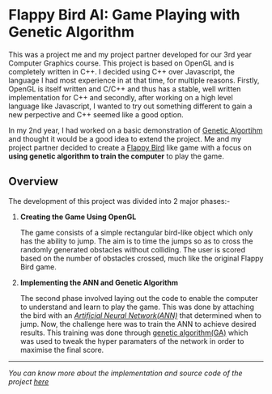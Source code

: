# Flappy Bird AI: Game Playing with Genetic Algorithm

This was a project me and my project partner developed for our 3rd year Computer Graphics course. This project
is based on OpenGL and is completely written in C++. I decided using C++ over
Javascript, the language I had most experience in at that time, for multiple reasons.
Firstly, OpenGL is itself written and C/C++ and thus has a stable, well written implementation
for C++ and secondly, after working on a high level language like Javascript, I wanted to try
out something different to gain a new perpective and C++ seemed like a good option.

In my 2nd year, I had worked on a basic demonstration of [Genetic Algortihm](https://en.wikipedia.org/wiki/Genetic_algorithm)
and thought it would be a good idea to extend the project. Me and my project partner decided
to create a [Flappy Bird](https://flappybird.io/) like game with a focus on **using
genetic algorithm to train the computer** to play the game.

## Overview

The development of this project was divided into 2 major phases:-

1. **Creating the Game Using OpenGL**

    The game consists of a simple rectangular bird-like object which only has the
    ability to jump. The aim is to time the jumps so as to cross the randomly generated
    obstacles without colliding. The user is scored based on the number of obstacles crossed,
    much like the original Flappy Bird game.

2. **Implementing the ANN and Genetic Algorithm**

    The second phase involved laying out the code to enable the computer to
    understand and learn to play the game. This was done by attaching the bird with an
    [*Artificial Neural Network(ANN)*](https://en.wikipedia.org/wiki/Artificial_neural_network)
    that determined when to jump. Now, the challenge here was to train the ANN to achieve desired results.
    This training was done through [genetic algorithm(GA)](https://en.wikipedia.org/wiki/Genetic_algorithm)
    which was used to tweak the hyper paramaters of the network in order to maximise the final score.
    
 ---   
*You can know more about the implementation and source code of the project [here](https://ojaswinm.github.io/post/fourth/)*
